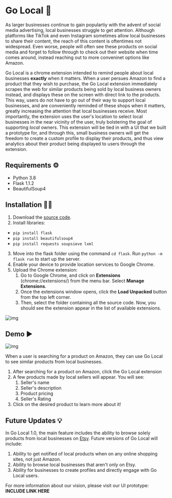 # Go Local :convenience_store:
As larger businesses continue to gain populartiy with the advent of social media advertising, local businesses struggle to get attention. Although platforms like TikTok and even Instagram sometimes allow local businesses to share their content, the reach of this content is oftentimes not widespread. Even worse, people will often see these products on social media and forget to follow through to check out their website when time comes around, instead reaching out to more conveninet options like Amazon.

Go Local is a chrome extension intended to remind people about local businesses **exactly** when it matters. When a user persues Amazon to find a product that they wish to purchase, the Go Local extension immediately scrapes the web for similar products being sold by local business owners instead, and displays these on the screen with direct link to the products. This way, users do not have to go out of their way to support local businesses, and are conveniently reminded of these shops when it matters, greatly increasing the attention that local businesses receive. Most importantly, the extension uses the user's location to select local businesses in the near vicinity of the user, truly bolstering the goal of supporting *local* owners. This extension will be tied in with a UI that we built a prototype for, and through this, small business owners will get the freedom to create a custom profile to display their products, and thus view analytics about their product being displayed to users through the extension.

## Requirements :gear:
* Python 3.8
* Flask 1.1.2
* BeautifulSoup4

## Installation :technologist:
1. Download the [source code](https://github.com/vaishudon/Go-Local.git).
2. Install libraries:
* `pip install flask`
* `pip install beautifulsoup4`
* `pip install requests soupsieve lxml`
3. Move into the flask folder using the command `cd flask`. Run `python -m flask run` to start up the server.
4. Enable your device to provide location services to Google Chrome.
5. Upload the Chrome extension:
    1. Go to Google Chrome, and click on **Extensions** (chrome://extensions/) from the menu bar. Select **Manage Extensions**.
    2. Once the extensions window opens, click the **Load Unpacked** button from the top left corner.
    3. Then, select the folder containing all the source code. Now, you should see the extension appear in the list of available extensions. 
 
![img](https://user-images.githubusercontent.com/56169756/162602059-fe0dc585-05f4-4b9c-9feb-06a9bd2545ec.png)

## Demo :arrow_forward:
![img](https://user-images.githubusercontent.com/56169756/162601661-e5dcf4dc-0602-4a6e-95c0-3461b46ad5bb.png)

When a user is searching for a product on Amazon, they can use Go Local to see similar products from local businesses.

1. After searching for a product on Amazon, click the Go Local extension
2. A few products made by local sellers will appear. You will see:
    1.  Seller's name
    2. Seller's description
    3. Product pricing
    4. Seller's Rating
3. Click on the desired product to learn more about it!

## Future Updates :bulb:
In Go Local 1.0, the main feature includes the ability to browse solely products from local businesses on [Etsy](https://www.etsy.com/). Future versions of Go Local will include:
1. Ability to get notified of local products when on any online shopping sites, not just Amazon.
2. Ability to browse local businesses that aren't only on Etsy.
3. Ability for businesses to create profiles and directly engage with Go Local users.

For more information about our vision, please visit our UI prototype: **INCLUDE LINK HERE**
